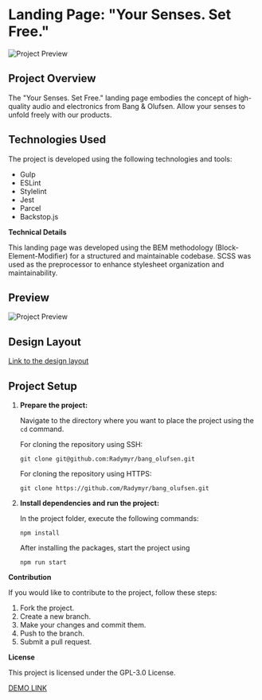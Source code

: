 # Landing Page: "Your Senses. Set Free."

![Project Preview](https://drive.google.com/file/d/1CBPAgqcqRl7ecaebI_mVfm2mHL6FaKc0/view?usp=sharing)

## Project Overview

The "Your Senses. Set Free." landing page embodies the concept of high-quality audio and electronics from Bang & Olufsen. Allow your senses to unfold freely with our products.

## Technologies Used

The project is developed using the following technologies and tools:

- Gulp
- ESLint
- Stylelint
- Jest
- Parcel
- Backstop.js

**Technical Details**

This landing page was developed using the BEM methodology (Block-Element-Modifier) for a structured and maintainable codebase. SCSS was used as the preprocessor to enhance stylesheet organization and maintainability.



## Preview

![Project Preview](https://drive.google.com/file/d/14srXYAzZQaMEU0ZqAMZcvTrVQp87SebY/view?usp=sharing)

## Design Layout

[Link to the design layout](https://www.figma.com/file/66UGlwlAT5GjSSsXt7Zk1l/BOSE-New-Version-(Copy)?node-id=6817%3A468&mode=dev)

## Project Setup

1. **Prepare the project:**

   Navigate to the directory where you want to place the project using the `cd` command.

   For cloning the repository using SSH:

   ```git clone git@github.com:Radymyr/bang_olufsen.git```

   For cloning the repository using HTTPS:

   ```git clone https://github.com/Radymyr/bang_olufsen.git```

2. **Install dependencies and run the project:**

   In the project folder, execute the following commands:

   ```npm install```

   After installing the packages, start the project using

   ```npm run start```



**Contribution**

If you would like to contribute to the project, follow these steps:

  1. Fork the project.
  2. Create a new branch.
  3. Make your changes and commit them.
  4. Push to the branch.
  5. Submit a pull request.

**License**

This project is licensed under the GPL-3.0 License.

[DEMO LINK](https://Radymyr.github.io/bang_olufsen/)

